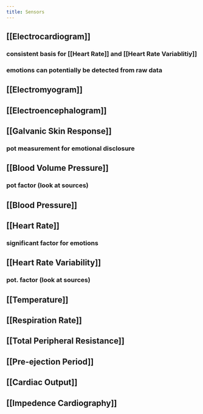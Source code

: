 ```yaml
---
title: Sensors
---
```


## [[Electrocardiogram]]
### consistent basis for [[Heart Rate]] and [[Heart Rate Variablitiy]]
### emotions can potentially be detected from raw data
## [[Electromyogram]]
## [[Electroencephalogram]]
## [[Galvanic Skin Response]]
### pot measurement for emotional disclosure
## [[Blood Volume Pressure]]
### pot factor (look at sources)
## [[Blood Pressure]]
## [[Heart Rate]]
### significant factor for emotions
## [[Heart Rate Variability]]
### pot. factor (look at sources)
## [[Temperature]]
## [[Respiration Rate]]
## [[Total Peripheral Resistance]]
## [[Pre-ejection Period]]
## [[Cardiac Output]]
## [[Impedence Cardiography]]
